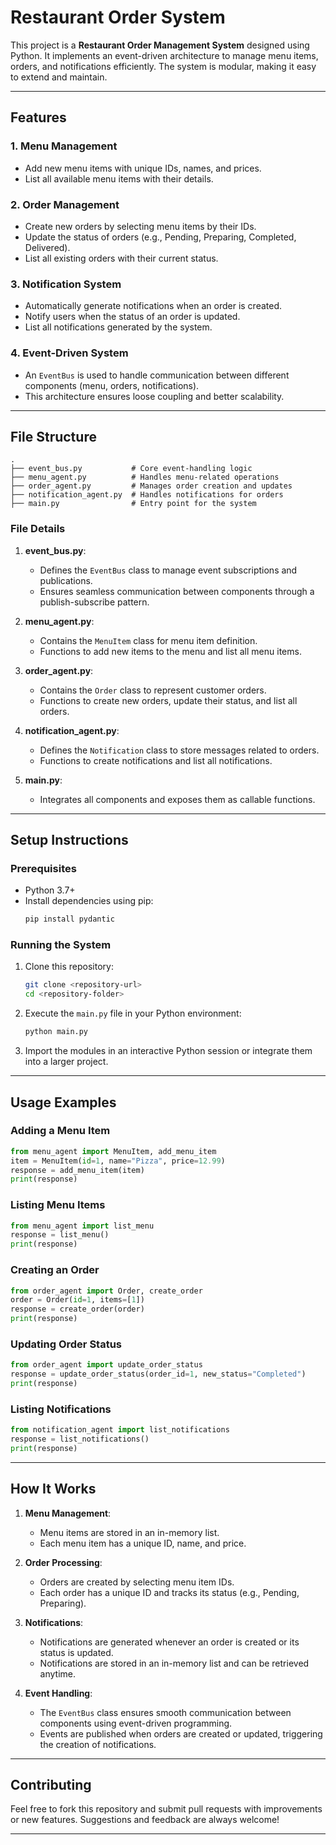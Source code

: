 # Restaurant Order System

This project is a **Restaurant Order Management System** designed using Python. It implements an event-driven architecture to manage menu items, orders, and notifications efficiently. The system is modular, making it easy to extend and maintain.

---

## Features

### 1. Menu Management
- Add new menu items with unique IDs, names, and prices.
- List all available menu items with their details.

### 2. Order Management
- Create new orders by selecting menu items by their IDs.
- Update the status of orders (e.g., Pending, Preparing, Completed, Delivered).
- List all existing orders with their current status.

### 3. Notification System
- Automatically generate notifications when an order is created.
- Notify users when the status of an order is updated.
- List all notifications generated by the system.

### 4. Event-Driven System
- An `EventBus` is used to handle communication between different components (menu, orders, notifications).
- This architecture ensures loose coupling and better scalability.

---

## File Structure

```plaintext
.
├── event_bus.py           # Core event-handling logic
├── menu_agent.py          # Handles menu-related operations
├── order_agent.py         # Manages order creation and updates
├── notification_agent.py  # Handles notifications for orders
├── main.py                # Entry point for the system
```

### File Details

1. **event_bus.py**:
   - Defines the `EventBus` class to manage event subscriptions and publications.
   - Ensures seamless communication between components through a publish-subscribe pattern.

2. **menu_agent.py**:
   - Contains the `MenuItem` class for menu item definition.
   - Functions to add new items to the menu and list all menu items.

3. **order_agent.py**:
   - Contains the `Order` class to represent customer orders.
   - Functions to create new orders, update their status, and list all orders.

4. **notification_agent.py**:
   - Defines the `Notification` class to store messages related to orders.
   - Functions to create notifications and list all notifications.

5. **main.py**:
   - Integrates all components and exposes them as callable functions.

---

## Setup Instructions

### Prerequisites
- Python 3.7+
- Install dependencies using pip:
  ```bash
  pip install pydantic
  ```

### Running the System
1. Clone this repository:
   ```bash
   git clone <repository-url>
   cd <repository-folder>
   ```
2. Execute the `main.py` file in your Python environment:
   ```bash
   python main.py
   ```
3. Import the modules in an interactive Python session or integrate them into a larger project.

---

## Usage Examples

### Adding a Menu Item
```python
from menu_agent import MenuItem, add_menu_item
item = MenuItem(id=1, name="Pizza", price=12.99)
response = add_menu_item(item)
print(response)
```

### Listing Menu Items
```python
from menu_agent import list_menu
response = list_menu()
print(response)
```

### Creating an Order
```python
from order_agent import Order, create_order
order = Order(id=1, items=[1])
response = create_order(order)
print(response)
```

### Updating Order Status
```python
from order_agent import update_order_status
response = update_order_status(order_id=1, new_status="Completed")
print(response)
```

### Listing Notifications
```python
from notification_agent import list_notifications
response = list_notifications()
print(response)
```

---

## How It Works

1. **Menu Management**:
   - Menu items are stored in an in-memory list.
   - Each menu item has a unique ID, name, and price.

2. **Order Processing**:
   - Orders are created by selecting menu item IDs.
   - Each order has a unique ID and tracks its status (e.g., Pending, Preparing).

3. **Notifications**:
   - Notifications are generated whenever an order is created or its status is updated.
   - Notifications are stored in an in-memory list and can be retrieved anytime.

4. **Event Handling**:
   - The `EventBus` class ensures smooth communication between components using event-driven programming.
   - Events are published when orders are created or updated, triggering the creation of notifications.

---

## Contributing
Feel free to fork this repository and submit pull requests with improvements or new features. Suggestions and feedback are always welcome!

---




